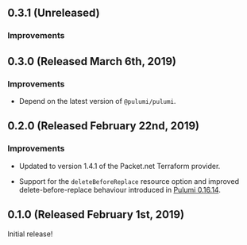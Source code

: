 ## 0.3.1 (Unreleased)

### Improvements

## 0.3.0 (Released March 6th, 2019)

### Improvements

- Depend on the latest version of `@pulumi/pulumi`.

## 0.2.0 (Released February 22nd, 2019)

### Improvements

- Updated to version 1.4.1 of the Packet.net Terraform provider.

- Support for the `deleteBeforeReplace` resource option and improved
  delete-before-replace behaviour introduced in [Pulumi
  0.16.14](https://github.com/pulumi/pulumi/blob/master/CHANGELOG.md#01614-released-january-31st-2019).

## 0.1.0 (Released February 1st, 2019)

Initial release!
